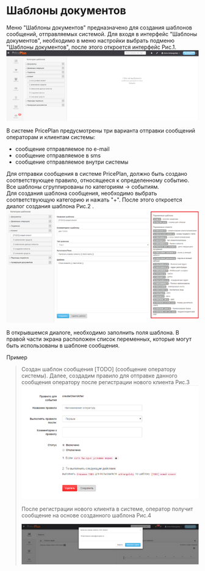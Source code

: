 # Шаблоны документов

Меню "Шаблоны документов" предназначено для создания шаблонов сообщений, отправляемых системой. Для входя в интерфейс "Шаблоны документов", необходимо в меню настройки выбрать подменю "Шаблоны документов", после этого откроется интерфейс Рис.1. ![](../.gitbook/assets/shabloni_dokumentov1.png)

В системе PricePlan предусмотрены три варианта отправки сообщений операторам и клиентам системы:

* сообщение отправляемое по e-mail  
* сообщение отправляемое в sms  
* сообщение отправляемое внутри системы  

Для отправки сообщения в системе PricePlan, должно быть создано соответствующее правило, относящееся к определенному событию.  
Все шаблоны сгруппированы по категориям -&gt; событиям.  
Для создания шаблона сообщения, необходимо выбрать соответствующую категорию и нажать "+". После этого откроется диалог создания шаблона Рис.2 . ![](../.gitbook/assets/shabloni_dokumentov2.png)

В открывшемся диалоге, необходимо заполнить поля шаблона. В правой части экрана расположен список переменных, которые могут быть использованы в шаблоне сообщения.

Пример

> Создан шаблон сообщения \[TODO\] \(сообщение оператору системы\). Далее, создадим правило для отправке данного сообщения оператору после регистрации нового клиента Рис.3  
> ![](../.gitbook/assets/shabloni_dokumentov3.png)
>
> После регистрации нового клиента в системе, оператор получит сообщение на основе созданного шаблона Рис.4  
>   
> ![](../.gitbook/assets/shabloni_dokumentov4.png)

